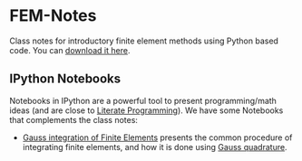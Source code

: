 # FEM-Notes
Class notes for introductory finite element methods using Python based code. You can [download it here](https://github.com/jgomezc1/FEM-Notes/raw/master/main.pdf).

## IPython Notebooks
Notebooks in IPython are a powerful tool to present programming/math ideas (and are close to [Literate Programming](http://en.wikipedia.org/wiki/Literate_programming)). We have some Notebooks that complements the class notes:

* [Gauss integration of Finite Elements](http://nbviewer.ipython.org/github/jgomezc1/FEM-Notes/blob/master/Gauss_Integration.ipynb) presents the common procedure of integrating finite elements, and how it is done using [Gauss quadrature](http://en.wikipedia.org/wiki/Gaussian_quadrature).
